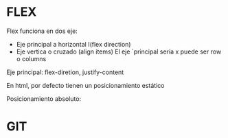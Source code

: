 # FLEX
Flex funciona en dos eje:
- Eje principal a horizontal I(flex direction)
- Eje vertica o cruzado (align items)
El eje ´principal sería x puede ser row o columns

Eje principal: flex-diretion, justify-content

En html, por defecto tienen un posicionamiento estático

Posicionamiento absoluto: 

# GIT


